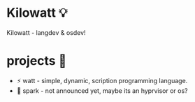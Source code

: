 # Kilowatt 💡
Kilowatt - langdev & osdev!

# projects 🔋
- ⚡ watt - simple, dynamic, scription programming language.
- 🎇 spark - not announced yet, maybe its an hyprvisor or os?
